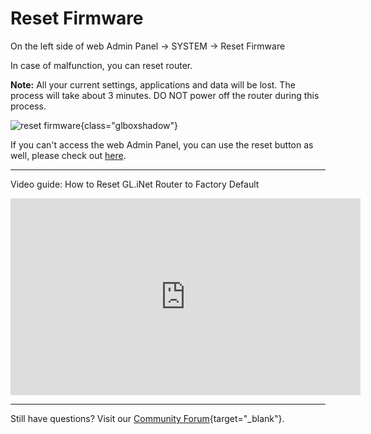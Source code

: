# Reset Firmware

On the left side of web Admin Panel -> SYSTEM -> Reset Firmware

In case of malfunction, you can reset router.

**Note:** All your current settings, applications and data will be lost. The process will take about 3 minutes. DO NOT power off the router during this process.

![reset firmware](https://static.gl-inet.com/docs/en/4/tutorials/reset_firmware/reset_firmware.png){class="glboxshadow"}

If you can't access the web Admin Panel, you can use the reset button as well, please check out [here](../faq/repair_network_or_reset_firmware.md#reset-to-factory).

---

Video guide: How to Reset GL.iNet Router to Factory Default

<iframe width="560" height="315" src="https://www.youtube.com/embed/ON6PtGH_HJw" title="YouTube video player" frameborder="0" allow="accelerometer; autoplay; clipboard-write; encrypted-media; gyroscope; picture-in-picture" allowfullscreen></iframe>

---

Still have questions? Visit our [Community Forum](https://forum.gl-inet.com){target="_blank"}.
